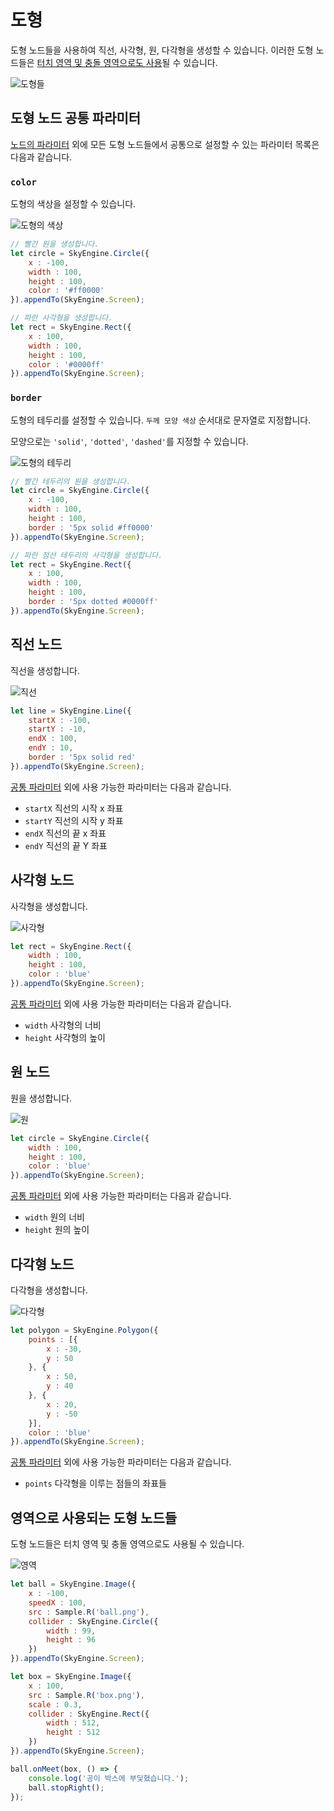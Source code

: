 # 도형
도형 노드들을 사용하여 직선, 사각형, 원, 다각형을 생성할 수 있습니다. 이러한 도형 노드들은 [터치 영역 및 충돌 영역으로도 사용](#영역으로-사용되는-도형-노드들)될 수 있습니다.

![도형들](https://raw.githubusercontent.com/Hanul/SkyEngine/master/DOC/Node/Figure/figures.png)

## 도형 노드 공통 파라미터
[노드의 파라미터](../Node.md#파라미터) 외에 모든 도형 노드들에서 공통으로 설정할 수 있는 파라미터 목록은 다음과 같습니다.

### `color`
도형의 색상을 설정할 수 있습니다.

![도형의 색상](https://raw.githubusercontent.com/Hanul/SkyEngine/master/DOC/Node/Figure/color.png)

```javascript
// 빨간 원을 생성합니다.
let circle = SkyEngine.Circle({
	x : -100,
	width : 100,
	height : 100,
	color : '#ff0000'
}).appendTo(SkyEngine.Screen);

// 파란 사각형을 생성합니다.
let rect = SkyEngine.Rect({
	x : 100,
	width : 100,
	height : 100,
	color : '#0000ff'
}).appendTo(SkyEngine.Screen);
```

### `border`
도형의 테두리를 설정할 수 있습니다. `두께 모양 색상` 순서대로 문자열로 지정합니다.

모양으로는 `'solid'`, `'dotted'`, `'dashed'`를 지정할 수 있습니다.

![도형의 테두리](https://raw.githubusercontent.com/Hanul/SkyEngine/master/DOC/Node/Figure/border.png)

```javascript
// 빨간 테두리의 원을 생성합니다.
let circle = SkyEngine.Circle({
	x : -100,
	width : 100,
	height : 100,
	border : '5px solid #ff0000'
}).appendTo(SkyEngine.Screen);

// 파란 점선 테두리의 사각형을 생성합니다.
let rect = SkyEngine.Rect({
	x : 100,
	width : 100,
	height : 100,
	border : '5px dotted #0000ff'
}).appendTo(SkyEngine.Screen);
```

## 직선 노드
직선을 생성합니다.

![직선](https://raw.githubusercontent.com/Hanul/SkyEngine/master/DOC/Node/Figure/line.png)

```javascript
let line = SkyEngine.Line({
	startX : -100,
	startY : -10,
	endX : 100,
	endY : 10,
	border : '5px solid red'
}).appendTo(SkyEngine.Screen);
```

[공통 파라미터](#도형-노드-공통-파라미터) 외에 사용 가능한 파라미터는 다음과 같습니다.
- `startX` 직선의 시작 x 좌표
- `startY` 직선의 시작 y 좌표
- `endX` 직선의 끝 x 좌표
- `endY` 직선의 끝 Y 좌표

## 사각형 노드
사각형을 생성합니다.

![사각형](https://raw.githubusercontent.com/Hanul/SkyEngine/master/DOC/Node/Figure/rect.png)

```javascript
let rect = SkyEngine.Rect({
    width : 100,
    height : 100,
	color : 'blue'
}).appendTo(SkyEngine.Screen);
```

[공통 파라미터](#도형-노드-공통-파라미터) 외에 사용 가능한 파라미터는 다음과 같습니다.
- `width` 사각형의 너비
- `height` 사각형의 높이

## 원 노드
원을 생성합니다.

![원](https://raw.githubusercontent.com/Hanul/SkyEngine/master/DOC/Node/Figure/circle.png)

```javascript
let circle = SkyEngine.Circle({
    width : 100,
    height : 100,
	color : 'blue'
}).appendTo(SkyEngine.Screen);
```

[공통 파라미터](#도형-노드-공통-파라미터) 외에 사용 가능한 파라미터는 다음과 같습니다.
- `width` 원의 너비
- `height` 원의 높이

## 다각형 노드
다각형을 생성합니다.

![다각형](https://raw.githubusercontent.com/Hanul/SkyEngine/master/DOC/Node/Figure/polygon.png)

```javascript
let polygon = SkyEngine.Polygon({
    points : [{
    	x : -30,
    	y : 50
    }, {
    	x : 50,
    	y : 40
    }, {
    	x : 20,
    	y : -50
    }],
	color : 'blue'
}).appendTo(SkyEngine.Screen);
```

[공통 파라미터](#도형-노드-공통-파라미터) 외에 사용 가능한 파라미터는 다음과 같습니다.
- `points` 다각형을 이루는 점들의 좌표들

## 영역으로 사용되는 도형 노드들
도형 노드들은 터치 영역 및 충돌 영역으로도 사용될 수 있습니다.

![영역](https://raw.githubusercontent.com/Hanul/SkyEngine/master/DOC/Node/Figure/area.png)

```javascript
let ball = SkyEngine.Image({
	x : -100,
	speedX : 100,
	src : Sample.R('ball.png'),
	collider : SkyEngine.Circle({
		width : 99,
		height : 96
	})
}).appendTo(SkyEngine.Screen);

let box = SkyEngine.Image({
	x : 100,
	src : Sample.R('box.png'),
	scale : 0.3,
	collider : SkyEngine.Rect({
		width : 512,
		height : 512
	})
}).appendTo(SkyEngine.Screen);

ball.onMeet(box, () => {
	console.log('공이 박스에 부딫혔습니다.');
	ball.stopRight();
});
```